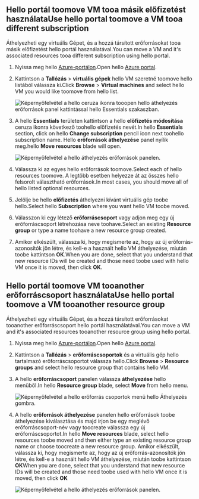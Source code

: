 

## <a name="use-hello-portal-toomove-a-vm-tooa-different-subscription"></a><span data-ttu-id="94de2-101">Hello portál toomove VM tooa másik előfizetést használata</span><span class="sxs-lookup"><span data-stu-id="94de2-101">Use hello portal toomove a VM tooa different subscription</span></span>
<span data-ttu-id="94de2-102">Áthelyezheti egy virtuális Gépet, és a hozzá társított erőforrásokat tooa másik előfizetést hello portál használatával.</span><span class="sxs-lookup"><span data-stu-id="94de2-102">You can move a VM and it's associated resources tooa different subscription using hello portal.</span></span>

1. <span data-ttu-id="94de2-103">Nyissa meg hello [Azure-portálon](https://portal.azure.com).</span><span class="sxs-lookup"><span data-stu-id="94de2-103">Open hello [Azure portal](https://portal.azure.com).</span></span>
2. <span data-ttu-id="94de2-104">Kattintson a **Tallózás** > **virtuális gépek** hello VM szeretné toomove hello listából válassza ki.</span><span class="sxs-lookup"><span data-stu-id="94de2-104">Click **Browse** > **Virtual machines** and select hello VM you would like toomove from hello list.</span></span>
   
    ![Képernyőfelvétel a hello ceruza ikonra tooopen hello áthelyezés erőforrások panel kattintással hello Essentials szakaszban.](./media/virtual-machines-common-move-vm/move-button.png)
3. <span data-ttu-id="94de2-106">A hello **Essentials** területen kattintson a hello **előfizetés módosítása** ceruza ikonra következő toohello előfizetés nevét.</span><span class="sxs-lookup"><span data-stu-id="94de2-106">In hello **Essentials** section, click on hello **Change subscription** pencil icon next toohello subscription name.</span></span> <span data-ttu-id="94de2-107">Hello **erőforrások áthelyezése** panel nyílik meg.</span><span class="sxs-lookup"><span data-stu-id="94de2-107">hello **Move resources** blade will open.</span></span>
   
    ![Képernyőfelvétel a hello áthelyezés erőforrások panelen.](./media/virtual-machines-common-move-vm/move.png)
4. <span data-ttu-id="94de2-109">Válassza ki az egyes hello erőforrások toomove.</span><span class="sxs-lookup"><span data-stu-id="94de2-109">Select each of hello resources toomove.</span></span> <span data-ttu-id="94de2-110">A legtöbb esetben helyezze át az összes hello felsorolt választható erőforrások.</span><span class="sxs-lookup"><span data-stu-id="94de2-110">In most cases, you should move all of hello listed optional resources.</span></span>
5. <span data-ttu-id="94de2-111">Jelölje be hello **előfizetés** áthelyezni kívánt virtuális gép toobe hello.</span><span class="sxs-lookup"><span data-stu-id="94de2-111">Select hello **Subscription** where you want hello VM toobe moved.</span></span>
6. <span data-ttu-id="94de2-112">Válasszon ki egy létező **erőforráscsoport** vagy adjon meg egy új erőforráscsoport létrehozása neve toohave.</span><span class="sxs-lookup"><span data-stu-id="94de2-112">Select an existing **Resource group** or type a name toohave a new resource group created.</span></span>
7. <span data-ttu-id="94de2-113">Amikor elkészült, válassza ki, hogy megismerte az, hogy az új erőforrás-azonosítók jön létre, és kell-e a használt hello VM áthelyezése, miután toobe kattintson **OK**.</span><span class="sxs-lookup"><span data-stu-id="94de2-113">When you are done, select that you understand that new resource IDs will be created and those need toobe used with hello VM once it is moved, then click **OK**.</span></span>

## <a name="use-hello-portal-toomove-a-vm-tooanother-resource-group"></a><span data-ttu-id="94de2-114">Hello portál toomove VM tooanother erőforráscsoport használata</span><span class="sxs-lookup"><span data-stu-id="94de2-114">Use hello portal toomove a VM tooanother resource group</span></span>
<span data-ttu-id="94de2-115">Áthelyezheti egy virtuális Gépet, és a hozzá társított erőforrásokat tooanother erőforráscsoport hello portál használatával.</span><span class="sxs-lookup"><span data-stu-id="94de2-115">You can move a VM and it's associated resources tooanother resource group using hello portal.</span></span>

1. <span data-ttu-id="94de2-116">Nyissa meg hello [Azure-portálon](https://portal.azure.com).</span><span class="sxs-lookup"><span data-stu-id="94de2-116">Open hello [Azure portal](https://portal.azure.com).</span></span>
2. <span data-ttu-id="94de2-117">Kattintson a **Tallózás** > **erőforráscsoportok** és a virtuális gép hello tartalmazó erőforráscsoportot válassza hello.</span><span class="sxs-lookup"><span data-stu-id="94de2-117">Click **Browse** > **Resource groups** and select hello resource group that contains hello VM.</span></span>
3. <span data-ttu-id="94de2-118">A hello **erőforráscsoport** panelen válassza **áthelyezése** hello menüből.</span><span class="sxs-lookup"><span data-stu-id="94de2-118">In hello **Resource group** blade, select **Move** from hello menu.</span></span>
   
    ![Képernyőfelvétel a hello erőforrás csoportok menü hello Áthelyezés gombra.](./media/virtual-machines-common-move-vm/move-rg.png)
4. <span data-ttu-id="94de2-120">A hello **erőforrások áthelyezése** panelen hello erőforrások toobe áthelyezése kiválasztása és majd írjon be egy meglévő erőforráscsoport-név vagy toocreate válassza egy új erőforráscsoportot.</span><span class="sxs-lookup"><span data-stu-id="94de2-120">In hello **Move resources** blade, select hello resources toobe moved and then either type an existing resource group name or choose toocreate a new resource group.</span></span> <span data-ttu-id="94de2-121">Amikor elkészült, válassza ki, hogy megismerte az, hogy az új erőforrás-azonosítók jön létre, és kell-e a használt hello VM áthelyezése, miután toobe kattintson **OK**</span><span class="sxs-lookup"><span data-stu-id="94de2-121">When you are done, select that you understand that new resource IDs will be created and those need toobe used with hello VM once it is moved, then click **OK**</span></span>
   
    ![Képernyőfelvétel a hello áthelyezés erőforrások panelen.](./media/virtual-machines-common-move-vm/move-rg-list.png)

